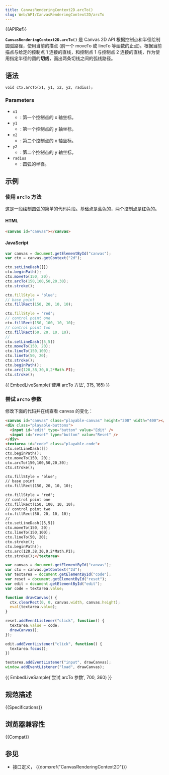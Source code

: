```yaml
---
title: CanvasRenderingContext2D.arcTo()
slug: Web/API/CanvasRenderingContext2D/arcTo
---
```


{{APIRef}}

**`CanvasRenderingContext2D.arcTo()`** 是 Canvas 2D API 根据控制点和半径绘制圆弧路径，使用当前的描点 (前一个 moveTo 或 lineTo 等函数的止点)。根据当前描点与给定的控制点 1 连接的直线，和控制点 1 与控制点 2 连接的直线，作为使用指定半径的圆的**切线**，画出两条切线之间的弧线路径。

## 语法

```
void ctx.arcTo(x1, y1, x2, y2, radius);
```

### Parameters

- `x1`
  - : 第一个控制点的 x 轴坐标。
- `y1`
  - : 第一个控制点的 y 轴坐标。
- `x2`
  - : 第二个控制点的 x 轴坐标。
- `y2`
  - : 第二个控制点的 y 轴坐标。
- `radius`
  - : 圆弧的半径。

## 示例

### 使用 `arcTo` 方法

这是一段绘制圆弧的简单的代码片段。基础点是蓝色的，两个控制点是红色的。

#### HTML

```html
<canvas id="canvas"></canvas>
```

#### JavaScript

```js
var canvas = document.getElementById("canvas");
var ctx = canvas.getContext("2d");

ctx.setLineDash([])
ctx.beginPath();
ctx.moveTo(150, 20);
ctx.arcTo(150,100,50,20,30);
ctx.stroke();

ctx.fillStyle = 'blue';
// base point
ctx.fillRect(150, 20, 10, 10);

ctx.fillStyle = 'red';
// control point one
ctx.fillRect(150, 100, 10, 10);
// control point two
ctx.fillRect(50, 20, 10, 10);
//
ctx.setLineDash([5,5])
ctx.moveTo(150, 20);
ctx.lineTo(150,100);
ctx.lineTo(50, 20);
ctx.stroke();
ctx.beginPath();
ctx.arc(120,38,30,0,2*Math.PI);
ctx.stroke();
```

{{ EmbedLiveSample('使用 arcTo 方法', 315, 165) }}

### 尝试 `arcTo` 参数

修改下面的代码并在线查看 canvas 的变化：

```html hidden
<canvas id="canvas" class="playable-canvas" height="200" width="400"></canvas>
<div class="playable-buttons">
  <input id="edit" type="button" value="Edit" />
  <input id="reset" type="button" value="Reset" />
</div>
<textarea id="code" class="playable-code">
ctx.setLineDash([])
ctx.beginPath();
ctx.moveTo(150, 20);
ctx.arcTo(150,100,50,20,30);
ctx.stroke();

ctx.fillStyle = 'blue';
// base point
ctx.fillRect(150, 20, 10, 10);

ctx.fillStyle = 'red';
// control point one
ctx.fillRect(150, 100, 10, 10);
// control point two
ctx.fillRect(50, 20, 10, 10);
//
ctx.setLineDash([5,5])
ctx.moveTo(150, 20);
ctx.lineTo(150,100);
ctx.lineTo(50, 20);
ctx.stroke();
ctx.beginPath();
ctx.arc(120,38,30,0,2*Math.PI);
ctx.stroke();</textarea>
```

```js hidden
var canvas = document.getElementById("canvas");
var ctx = canvas.getContext("2d");
var textarea = document.getElementById("code");
var reset = document.getElementById("reset");
var edit = document.getElementById("edit");
var code = textarea.value;

function drawCanvas() {
  ctx.clearRect(0, 0, canvas.width, canvas.height);
  eval(textarea.value);
}

reset.addEventListener("click", function() {
  textarea.value = code;
  drawCanvas();
});

edit.addEventListener("click", function() {
  textarea.focus();
})

textarea.addEventListener("input", drawCanvas);
window.addEventListener("load", drawCanvas);
```

{{ EmbedLiveSample('尝试 arcTo 参数', 700, 360) }}

## 规范描述

{{Specifications}}

## 浏览器兼容性

{{Compat}}

## 参见

- 接口定义， {{domxref("CanvasRenderingContext2D")}}
